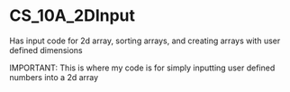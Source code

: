 # CS_10A_2DInput
Has input code for 2d array, sorting arrays, and creating arrays with user defined dimensions

IMPORTANT: This is where my code is for simply inputting user defined numbers into a 2d array
